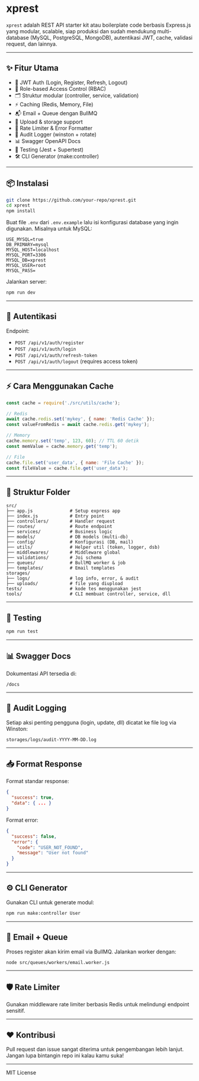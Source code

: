 # xprest

`xprest` adalah REST API starter kit atau boilerplate code berbasis Express.js yang modular, scalable, siap produksi dan sudah mendukung multi-database (MySQL, PostgreSQL, MongoDB), autentikasi JWT, cache, validasi request, dan lainnya.

---

## ✨ Fitur Utama

- 🔐 JWT Auth (Login, Register, Refresh, Logout)
- 🔄 Role-based Access Control (RBAC)
- 🗂️ Struktur modular (controller, service, validation)
- ⚡ Caching (Redis, Memory, File)
- 📬 Email + Queue dengan BullMQ
- 📁 Upload & storage support
- 🔐 Rate Limiter & Error Formatter
- 🧾 Audit Logger (winston + rotate)
- 📊 Swagger OpenAPI Docs
- 🧪 Testing (Jest + Supertest)
- 🛠️ CLI Generator (make:controller)

---

## 📦 Instalasi

```bash
git clone https://github.com/your-repo/xprest.git
cd xprest
npm install
```

Buat file `.env` dari `.env.example` lalu isi konfigurasi database yang ingin digunakan. Misalnya untuk MySQL:

```env
USE_MYSQL=true
DB_PRIMARY=mysql
MYSQL_HOST=localhost
MYSQL_PORT=3306
MYSQL_DB=xprest
MYSQL_USER=root
MYSQL_PASS=
```

Jalankan server:
```bash
npm run dev
```

---

## 🔐 Autentikasi

Endpoint:
- `POST /api/v1/auth/register`
- `POST /api/v1/auth/login`
- `POST /api/v1/auth/refresh-token`
- `POST /api/v1/auth/logout` (requires access token)

---

## ⚡ Cara Menggunakan Cache

```js
const cache = require('./src/utils/cache');

// Redis
await cache.redis.set('mykey', { name: 'Redis Cache' });
const valueFromRedis = await cache.redis.get('mykey');

// Memory
cache.memory.set('temp', 123, 60); // TTL 60 detik
const memValue = cache.memory.get('temp');

// File
cache.file.set('user_data', { name: 'File Cache' });
const fileValue = cache.file.get('user_data');
```

---

## 📁 Struktur Folder

```
src/
├── app.js              # Setup express app
├── index.js            # Entry point
├── controllers/        # Handler request
├── routes/             # Route endpoint
├── services/           # Business logic
├── models/             # DB models (multi-db)
├── config/             # Konfigurasi (DB, mail)
├── utils/              # Helper util (token, logger, dsb)
├── middlewares/        # Middleware global
├── validations/        # Joi schema
├── queues/             # BullMQ worker & job
├── templates/          # Email templates
storages/
├── logs/               # log info, error, & audit
├── uploads/            # file yang diupload
tests/                  # kode tes menggunakan jest
tools/                  # CLI membuat controller, service, dll
```

---

## 🧪 Testing

```bash
npm run test
```

---

## 📊 Swagger Docs

Dokumentasi API tersedia di:
```
/docs
```

---

## 🧾 Audit Logging

Setiap aksi penting pengguna (login, update, dll) dicatat ke file log via Winston:
```
storages/logs/audit-YYYY-MM-DD.log
```

---

## 📥 Format Response

Format standar response:
```json
{
  "success": true,
  "data": { ... }
}
```

Format error:
```json
{
  "success": false,
  "error": {
    "code": "USER_NOT_FOUND",
    "message": "User not found"
  }
}
```

---

## ⚙️ CLI Generator

Gunakan CLI untuk generate modul:
```bash
npm run make:controller User
```

---

## 📧 Email + Queue

Proses register akan kirim email via BullMQ.
Jalankan worker dengan:
```bash
node src/queues/workers/email.worker.js
```

---

## 🛡️ Rate Limiter

Gunakan middleware rate limiter berbasis Redis untuk melindungi endpoint sensitif.

---

## ❤️ Kontribusi

Pull request dan issue sangat diterima untuk pengembangan lebih lanjut. Jangan lupa bintangin repo ini kalau kamu suka!

---

MIT License